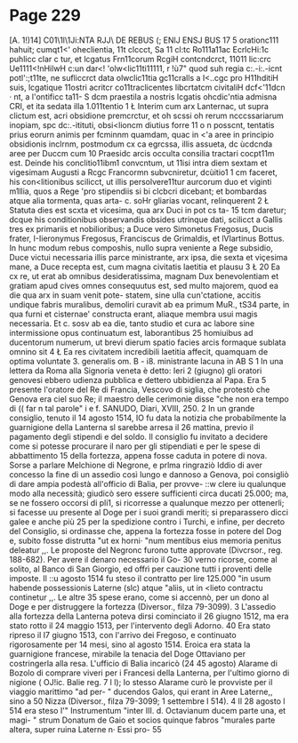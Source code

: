 # Page 229

[A. 1!)14] C01\1l\1Ji:NTA RJJ\ DE REBUS (; ENlJ ENSJ BUS 17 5 orationc111 hahuit; cumqt1<' oheclientia, 11t clccct, Sa 11 cl:tc Ro111a11ac EcrlcHi:1c puhlicc clar c tur, et lcgatus Frn11corum RcgiH contcndcrct, 11011 lic:crc Ue1111<!nHilwH c:un dar<! 'olw<lic11ti11111, r !ù7" quod suh regia c:.-i:.-icnt potl':;t11te, ne sufliccrct data olwclic11tia gc11cralls a I<..cgc pro H11hditiH suis, lcgatique 11ostri acritcr co11traclicentes libcrtatcm civitaliH dcf<'11dcn · nt, a l'ontificc ta11- S dcm praestila a nostris lcgatis ohcdic'ntia admisna CRI, et ita sedata illa 1.011tentio 1 Ł Interim cum arx Lanternac, ut supra clictum est, acri obsidione premcrctur, et oh scssi oh rerum ncccssariarum inopiam, spc dc:.-itituti, obsi<lioncm diutius forre 11 o n posscnt, tentatis prius eorurn animis per fcminnm quamdam, quac in <'a aree in principio obsidionis inclrnm, postmodum cx ca egrcssa, illis assueta, dc ùcdcnda aree per Duccm cum 10 Praesidc arcis occulta consilia tractari cocpt11m est. Deinde his conclitio11ibm1 convcntum, ut 11isi intra diem sextam et vigesimam Augusti a Rcgc Francormn subvcniretur, dcùitio1 1 cm faceret, his con<litionibus scilicct, ut illis persolvere11tur aurcorum duo et viginti m1llia, quos a Rege 'pro stipendiis si bi clcbcri dicebant; et bombardas atque alia tormenta, quas arta- c. soHr gliarias vocant, relinquerent 2 Ł Statuta dies est scxta et vicesima, qua arx Duci in pot cs ta- 15 tcm daretur; dcque his conditionibus observandis obsides utrinque dati, scilicct a Gallis tres ex primariis et nobilioribus; a Duce vero Simonetus Fregosus, Ducis frater, I-Iieronymus Fregosus, Franciscus de Grimaldis, et lVIartinus Bottus. In hunc modum rebus composhis, nullo supra veniente a Rege subsidio, Duce victui necessaria illis parce ministrante, arx ipsa, die sexta et viçesima mane, a Duce recepta est, cum magna civitatis laetitia et plausu 3 Ł 20 Ea cx re, ut erat ab omnibus desideratissima, magnam Dux benevolentiam et gratiam apud cives omnes consequutus est, sed multo majorem, quod ea die qua arx in suam venit pote- statem, sine ulla cun'ctatione, accitis undique fabris muralibus, demoliri curavit ab ea primum MuR., tS34 parte, in qua furni et cisternae' constructa erant, aliaque membra usui magis necessaria. Et c. sosv ab ea die, tanto studio et cura ac labore sine intermissione opus continuatum est, laborantibus 25 homiuibus ad ducentorum numerum, ut brevi dierum spatio facies arcis formaque sublata omnino sit 4 Ł Ea res civitatem incredibili laetitia affecit, quamquam de optima voluntate 3. generalis om. B - i8. ministrante lacuna in AB S 1 In una lettera da Roma alla Signoria veneta è detto: Ieri 2 (giugno) gli oratori genovesi ebbero udienza pubblica e dettero ubbidienza al Papa. Era 5 presente l'oratore del Re di Francia, Vescovo di siglia, che protestò che Genova era ciel suo Re; il maestro delle cerimonie disse "che non era tempo di (( far n tal parole" i e f. SANUDO, Diari, XVIII, 250. 2 In un grande consiglio, tenuto il 14 agosto 1514, IO fu data la notizia che probabilmente la guarnigione della Lanterna sl sarebbe arresa il 26 mattina, previo il pagamento degli stipendi e del soldo. Il consiglio fu invitato a decidere come si potesse procurare il naro per gli stipendiati e per le spese di abbattimento 15 della fortezza, appena fosse caduta in potere di nova. Sorse a parlare Melchione di Negrone, e prlma ringraziò Iddio di aver concesso la fine di un assedio così lungo e dannoso a Genova, poi consigliò di dare ampia podestà all'officio di Balia, per provve- ::w clere iu qualunque modo alla necessità; giudicò sero essere sufficienti circa ducati 25.000; ma, se ne fossero occorsi di pli1, si ricorresse a qualunque mezzo per ottenerli; si facesse uu presente al Doge per i suoi grandi meriti; si preparassero dicci galee e anche più 25 per la spedizione contro i Turchi, e infine, per decreto del Consiglio, si ordinasse che, appena la fortezza fosse in potere del Dog e, subito fosse distrutta "ut ex horni· "num mentibus eius memoria penitus deleatur ,,. Le proposte del Negronc furono tutte approvate (Divcrsor., reg. 188-682). Per avere il denaro necessario il Go- 30 verno ricorse, come al solito, al Banco di San Giorgio, ed offrì per cauzione tutti i proventi delle imposte. Il ::u agosto 1514 fu steso il contratto per lire 125.000 "in usum habende possessionis Laterne (slc) atque "aliis, ut in <lieto contractu continetur ,,. Le altre 35 spese erano, come si accennò, per un dono al Doge e per distruggere la fortezza (Diversor., filza 79-3099). 3 L'assedio alla fortezza della Lanterna poteva dirsi cominciato il 26 giugno 1512, ma era stato rotto il 24 maggio 1513, per l'intervento degli Adorno. 40 Era stato ripreso il I7 giugno 1513, con l'arrivo dei Fregoso, e continuato rigorosamente per 14 mesi, sino al agosto 1514. Eroica era stata la guarnigione francese, mirabile la tenacia del Doge Ottaviano per costringerla alla resa. L'ufficio di Balia incaricò (24 45 agosto) Alarame di Bozolo di comprare viveri per i Francesi della Lanterna, per l'ultimo giorno di nigione ( OJ!ic. Balie reg. 7 l l); Io stesso Alarame curò le provviste per il viaggio marittimo "ad per- " ducendos Galos, qui erant in Aree Laterne,, sino a 50 Nizza (Diversor., filza 79-3099; 1 settembre l 514). 4 Il 28 agosto l 514 era steso l'" Instrumentum "inter III. d. Octavianum ducem parte una, et magi- " strum Donatum de Gaio et socios quinque fabros "murales parte altera, super ruina Laterne n· Essi pro- 55